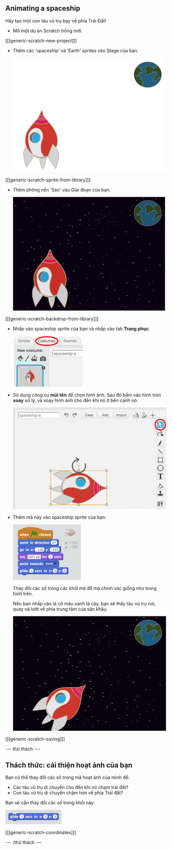 ## Animating a spaceship

Hãy tạo một con tàu vũ trụ bay về phía Trái Đất!

+ Mở một dự án Scratch trống mới.

[[[generic-scratch-new-project]]]

+ Thêm các 'spaceship' và 'Earth' sprites vào Stage của bạn.
    
    ![Spaceship và Earth sprites](images/space-sprites.png)

[[[generic-scratch-sprite-from-library]]]

+ Thêm phông nền 'Sao' vào Giai đoạn của bạn.
    
    ![Phông nền không gian](images/space-backdrop.png)

[[[generic-scratch-backdrop-from-library]]]

+ Nhấp vào spaceship sprite của bạn và nhấp vào tab **Trang phục**.
    
    ![Trang phục Sprite](images/space-costume.png)

+ Sử dụng công cụ **mũi tên** để chọn hình ảnh. Sau đó bấm vào hình tròn **xoay** xử lý, và xoay hình ảnh cho đến khi nó ở bên cạnh nó.
    
    ![Xoay trang phục](images/space-rotate.png)

+ Thêm mã này vào spaceship sprite của bạn:
    
    ![Mã không gian tàu vũ trụ](images/space-animate.png)
    
    Thay đổi các số trong các khối mã để mã chính xác giống như trong hình trên.
    
    Nếu bạn nhấp vào lá cờ màu xanh lá cây, bạn sẽ thấy tàu vũ trụ nói, quay và lướt về phía trung tâm của sân khấu.
    
    ![Thử nghiệm hoạt ảnh trên tàu vũ trụ](images/space-animate-stage.png)

[[[generic-scratch-saving]]]

\--- thử thách \---

## Thách thức: cải thiện hoạt ảnh của bạn

Bạn có thể thay đổi các số trong mã hoạt ảnh của mình để:

+ Các tàu vũ trụ di chuyển cho đến khi nó chạm trái đất?
+ Con tàu vũ trụ di chuyển chậm hơn về phía Trái đất?

Bạn sẽ cần thay đổi các số trong khối này:

![Glide block](images/space-glide.png)

[[[generic-scratch-coordinates]]]

\--- /thử thách \---